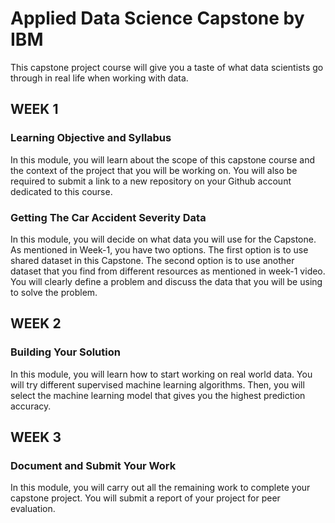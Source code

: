 # Applied Data Science Capstone by IBM

This capstone project course will give you a taste of what data scientists go through in real life when working with data.

## WEEK 1

### Learning Objective and Syllabus

In this module, you will learn about the scope of this capstone course and the context of the project that you will be working on. You will also be required to submit a link to a new repository on your Github account dedicated to this course.

### Getting The Car Accident Severity Data

In this module, you will decide on what data you will use for the Capstone. As mentioned in Week-1, you have two options. The first option is to use shared dataset in this Capstone. The second option is to use another dataset that you find from different resources as mentioned in week-1 video. You will clearly define a problem and discuss the data that you will be using to solve the problem.

## WEEK 2

### Building Your Solution

In this module, you will learn how to start working on real world data. You will try different supervised machine learning algorithms. Then, you will select the machine learning model that gives you the highest prediction accuracy.

## WEEK 3

### Document and Submit Your Work

In this module, you will carry out all the remaining work to complete your capstone project. You will submit a report of your project for peer evaluation.

